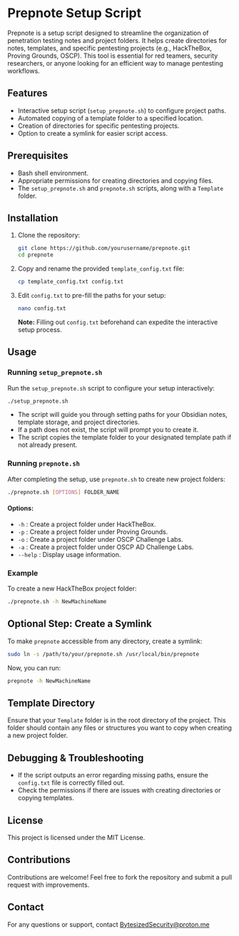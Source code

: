 
# Prepnote Setup Script

Prepnote is a setup script designed to streamline the organization of penetration testing notes and project folders. It helps create directories for notes, templates, and specific pentesting projects (e.g., HackTheBox, Proving Grounds, OSCP). This tool is essential for red teamers, security researchers, or anyone looking for an efficient way to manage pentesting workflows.

## Features
- Interactive setup script (`setup_prepnote.sh`) to configure project paths.
- Automated copying of a template folder to a specified location.
- Creation of directories for specific pentesting projects.
- Option to create a symlink for easier script access.

## Prerequisites
- Bash shell environment.
- Appropriate permissions for creating directories and copying files.
- The `setup_prepnote.sh` and `prepnote.sh` scripts, along with a `Template` folder.

## Installation
1. Clone the repository:
    ```bash
    git clone https://github.com/yourusername/prepnote.git
    cd prepnote
    ```

2. Copy and rename the provided `template_config.txt` file:
    ```bash
    cp template_config.txt config.txt
    ```

3. Edit `config.txt` to pre-fill the paths for your setup:
    ```bash
    nano config.txt
    ```
   **Note:** Filling out `config.txt` beforehand can expedite the interactive setup process.

## Usage

### Running `setup_prepnote.sh`
Run the `setup_prepnote.sh` script to configure your setup interactively:
```bash
./setup_prepnote.sh
```
- The script will guide you through setting paths for your Obsidian notes, template storage, and project directories.
- If a path does not exist, the script will prompt you to create it.
- The script copies the template folder to your designated template path if not already present.

### Running `prepnote.sh`
After completing the setup, use `prepnote.sh` to create new project folders:
```bash
./prepnote.sh [OPTIONS] FOLDER_NAME
```

#### Options:
- `-h` : Create a project folder under HackTheBox.
- `-p` : Create a project folder under Proving Grounds.
- `-o` : Create a project folder under OSCP Challenge Labs.
- `-a` : Create a project folder under OSCP AD Challenge Labs.
- `--help` : Display usage information.

### Example
To create a new HackTheBox project folder:
```bash
./prepnote.sh -h NewMachineName
```

## Optional Step: Create a Symlink
To make `prepnote` accessible from any directory, create a symlink:
```bash
sudo ln -s /path/to/your/prepnote.sh /usr/local/bin/prepnote
```
Now, you can run:
```bash
prepnote -h NewMachineName
```

## Template Directory
Ensure that your `Template` folder is in the root directory of the project. This folder should contain any files or structures you want to copy when creating a new project folder.

## Debugging & Troubleshooting
- If the script outputs an error regarding missing paths, ensure the `config.txt` file is correctly filled out.
- Check the permissions if there are issues with creating directories or copying templates.

## License
This project is licensed under the MIT License.

## Contributions
Contributions are welcome! Feel free to fork the repository and submit a pull request with improvements.

## Contact
For any questions or support, contact BytesizedSecurity@proton.me
